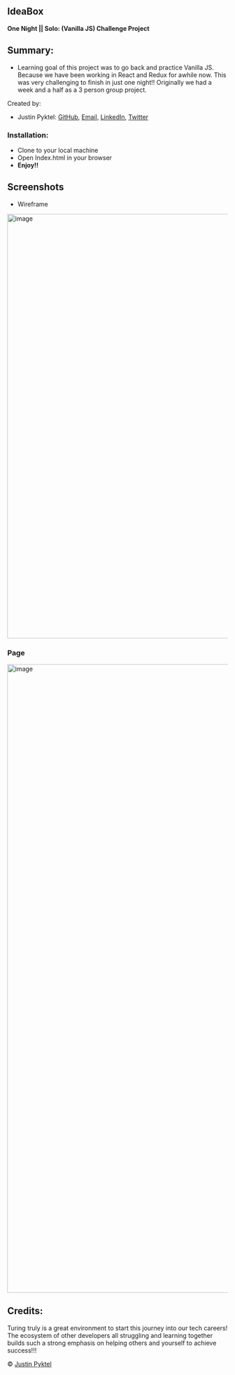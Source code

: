 ## IdeaBox
**One Night || Solo: (Vanilla JS) Challenge Project**
## Summary:
- Learning goal of this project was to go back and practice Vanilla JS. Because we have been working in React and Redux for awhile now. This was very challenging to finish in just one night!! Originally we had a week and a half as a 3 person group project.

Created by:
- Justin Pyktel: [GitHub](https://github.com/SiimonStark), 
                [Email](mailto:SiimonStark@gmail.com),
                [LinkedIn](https://www.linkedin.com/in/justinpyktel/),
                [Twitter](https://twitter.com/SiimonStark)
 
### Installation:
 - Clone to your local machine
  - Open Index.html in your browser
 - **Enjoy!!**
 
## Screenshots

  - Wireframe

<img width="969" alt="image" src="https://user-images.githubusercontent.com/23123990/57919122-66936600-7855-11e9-8bd5-e4057e9155d1.png">

  ### Page
  
<img width="1435" alt="image" src="https://user-images.githubusercontent.com/23123990/57918721-942bdf80-7854-11e9-8ceb-8be704dfeb55.png">

## Credits:
 Turing truly is a great environment to start this journey into our tech careers! The ecosystem of other developers all struggling and learning together builds such a strong emphasis on helping others and yourself to achieve success!!!

© [Justin Pyktel](https://github.com/SiimonStark)
